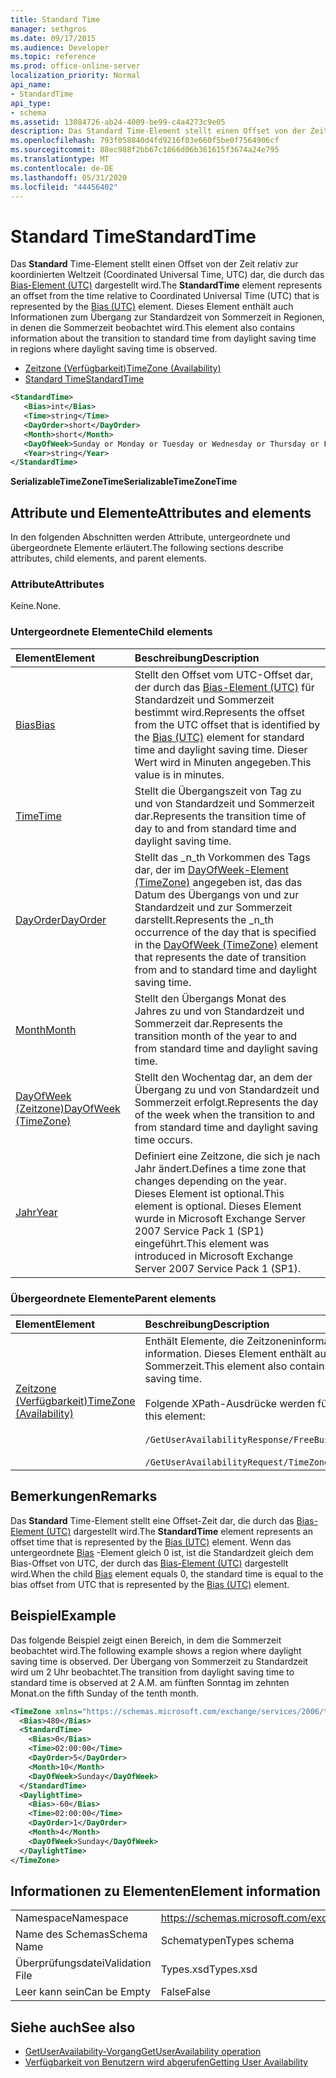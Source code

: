 ```yaml
---
title: Standard Time
manager: sethgros
ms.date: 09/17/2015
ms.audience: Developer
ms.topic: reference
ms.prod: office-online-server
localization_priority: Normal
api_name:
- StandardTime
api_type:
- schema
ms.assetid: 13084726-ab24-4009-be99-c4a4273c9e05
description: Das Standard Time-Element stellt einen Offset von der Zeit relativ zur koordinierten Weltzeit (Coordinated Universal Time, UTC) dar, die durch das Bias-Element (UTC) dargestellt wird. Dieses Element enthält auch Informationen zum Übergang zur Standardzeit von Sommerzeit in Regionen, in denen die Sommerzeit beobachtet wird.
ms.openlocfilehash: 793f058840d4fd9216f03e660f5be0f7564906cf
ms.sourcegitcommit: 88ec988f2bb67c1866d06b361615f3674a24e795
ms.translationtype: MT
ms.contentlocale: de-DE
ms.lasthandoff: 05/31/2020
ms.locfileid: "44456402"
---
```

# <a name="standardtime"></a><span data-ttu-id="b0670-104">Standard Time</span><span class="sxs-lookup"><span data-stu-id="b0670-104">StandardTime</span></span>

<span data-ttu-id="b0670-105">Das **Standard** Time-Element stellt einen Offset von der Zeit relativ zur koordinierten Weltzeit (Coordinated Universal Time, UTC) dar, die durch das [Bias-Element (UTC)](bias-utc.md) dargestellt wird.</span><span class="sxs-lookup"><span data-stu-id="b0670-105">The **StandardTime** element represents an offset from the time relative to Coordinated Universal Time (UTC) that is represented by the [Bias (UTC)](bias-utc.md) element.</span></span> <span data-ttu-id="b0670-106">Dieses Element enthält auch Informationen zum Übergang zur Standardzeit von Sommerzeit in Regionen, in denen die Sommerzeit beobachtet wird.</span><span class="sxs-lookup"><span data-stu-id="b0670-106">This element also contains information about the transition to standard time from daylight saving time in regions where daylight saving time is observed.</span></span> 
  
- [<span data-ttu-id="b0670-107">Zeitzone (Verfügbarkeit)</span><span class="sxs-lookup"><span data-stu-id="b0670-107">TimeZone (Availability)</span></span>](timezone-availability.md)
- [<span data-ttu-id="b0670-108">Standard Time</span><span class="sxs-lookup"><span data-stu-id="b0670-108">StandardTime</span></span>](standardtime.md)
  
```xml
<StandardTime>
   <Bias>int</Bias>
   <Time>string</Time>
   <DayOrder>short</DayOrder>
   <Month>short</Month>
   <DayOfWeek>Sunday or Monday or Tuesday or Wednesday or Thursday or Friday or Saturday</DayOfWeek>
   <Year>string</Year>
</StandardTime>
```

 <span data-ttu-id="b0670-109">**SerializableTimeZoneTime**</span><span class="sxs-lookup"><span data-stu-id="b0670-109">**SerializableTimeZoneTime**</span></span>
## <a name="attributes-and-elements"></a><span data-ttu-id="b0670-110">Attribute und Elemente</span><span class="sxs-lookup"><span data-stu-id="b0670-110">Attributes and elements</span></span>

<span data-ttu-id="b0670-111">In den folgenden Abschnitten werden Attribute, untergeordnete und übergeordnete Elemente erläutert.</span><span class="sxs-lookup"><span data-stu-id="b0670-111">The following sections describe attributes, child elements, and parent elements.</span></span>
  
### <a name="attributes"></a><span data-ttu-id="b0670-112">Attribute</span><span class="sxs-lookup"><span data-stu-id="b0670-112">Attributes</span></span>

<span data-ttu-id="b0670-113">Keine.</span><span class="sxs-lookup"><span data-stu-id="b0670-113">None.</span></span>
  
### <a name="child-elements"></a><span data-ttu-id="b0670-114">Untergeordnete Elemente</span><span class="sxs-lookup"><span data-stu-id="b0670-114">Child elements</span></span>

|<span data-ttu-id="b0670-115">**Element**</span><span class="sxs-lookup"><span data-stu-id="b0670-115">**Element**</span></span>|<span data-ttu-id="b0670-116">**Beschreibung**</span><span class="sxs-lookup"><span data-stu-id="b0670-116">**Description**</span></span>|
|:-----|:-----|
|[<span data-ttu-id="b0670-117">Bias</span><span class="sxs-lookup"><span data-stu-id="b0670-117">Bias</span></span>](bias.md) <br/> |<span data-ttu-id="b0670-118">Stellt den Offset vom UTC-Offset dar, der durch das [Bias-Element (UTC)](bias-utc.md) für Standardzeit und Sommerzeit bestimmt wird.</span><span class="sxs-lookup"><span data-stu-id="b0670-118">Represents the offset from the UTC offset that is identified by the [Bias (UTC)](bias-utc.md) element for standard time and daylight saving time.</span></span> <span data-ttu-id="b0670-119">Dieser Wert wird in Minuten angegeben.</span><span class="sxs-lookup"><span data-stu-id="b0670-119">This value is in minutes.</span></span>  <br/> |
|[<span data-ttu-id="b0670-120">Time</span><span class="sxs-lookup"><span data-stu-id="b0670-120">Time</span></span>](time.md) <br/> |<span data-ttu-id="b0670-121">Stellt die Übergangszeit von Tag zu und von Standardzeit und Sommerzeit dar.</span><span class="sxs-lookup"><span data-stu-id="b0670-121">Represents the transition time of day to and from standard time and daylight saving time.</span></span>  <br/> |
|[<span data-ttu-id="b0670-122">DayOrder</span><span class="sxs-lookup"><span data-stu-id="b0670-122">DayOrder</span></span>](dayorder.md) <br/> |<span data-ttu-id="b0670-123">Stellt das _n_th Vorkommen des Tags dar, der im [DayOfWeek-Element (TimeZone)](dayofweek-timezone.md) angegeben ist, das das Datum des Übergangs von und zur Standardzeit und zur Sommerzeit darstellt.</span><span class="sxs-lookup"><span data-stu-id="b0670-123">Represents the  _n_th occurrence of the day that is specified in the [DayOfWeek (TimeZone)](dayofweek-timezone.md) element that represents the date of transition from and to standard time and daylight saving time.</span></span>  <br/> |
|[<span data-ttu-id="b0670-124">Month</span><span class="sxs-lookup"><span data-stu-id="b0670-124">Month</span></span>](month.md) <br/> |<span data-ttu-id="b0670-125">Stellt den Übergangs Monat des Jahres zu und von Standardzeit und Sommerzeit dar.</span><span class="sxs-lookup"><span data-stu-id="b0670-125">Represents the transition month of the year to and from standard time and daylight saving time.</span></span>  <br/> |
|[<span data-ttu-id="b0670-126">DayOfWeek (Zeitzone)</span><span class="sxs-lookup"><span data-stu-id="b0670-126">DayOfWeek (TimeZone)</span></span>](dayofweek-timezone.md) <br/> |<span data-ttu-id="b0670-127">Stellt den Wochentag dar, an dem der Übergang zu und von Standardzeit und Sommerzeit erfolgt.</span><span class="sxs-lookup"><span data-stu-id="b0670-127">Represents the day of the week when the transition to and from standard time and daylight saving time occurs.</span></span>  <br/> |
|[<span data-ttu-id="b0670-128">Jahr</span><span class="sxs-lookup"><span data-stu-id="b0670-128">Year</span></span>](year.md) <br/> |<span data-ttu-id="b0670-129">Definiert eine Zeitzone, die sich je nach Jahr ändert.</span><span class="sxs-lookup"><span data-stu-id="b0670-129">Defines a time zone that changes depending on the year.</span></span> <span data-ttu-id="b0670-130">Dieses Element ist optional.</span><span class="sxs-lookup"><span data-stu-id="b0670-130">This element is optional.</span></span> <span data-ttu-id="b0670-131">Dieses Element wurde in Microsoft Exchange Server 2007 Service Pack 1 (SP1) eingeführt.</span><span class="sxs-lookup"><span data-stu-id="b0670-131">This element was introduced in Microsoft Exchange Server 2007 Service Pack 1 (SP1).</span></span>  <br/> |
   
### <a name="parent-elements"></a><span data-ttu-id="b0670-132">Übergeordnete Elemente</span><span class="sxs-lookup"><span data-stu-id="b0670-132">Parent elements</span></span>

|<span data-ttu-id="b0670-133">**Element**</span><span class="sxs-lookup"><span data-stu-id="b0670-133">**Element**</span></span>|<span data-ttu-id="b0670-134">**Beschreibung**</span><span class="sxs-lookup"><span data-stu-id="b0670-134">**Description**</span></span>|
|:-----|:-----|
|[<span data-ttu-id="b0670-135">Zeitzone (Verfügbarkeit)</span><span class="sxs-lookup"><span data-stu-id="b0670-135">TimeZone (Availability)</span></span>](timezone-availability.md) <br/> | <span data-ttu-id="b0670-136">Enthält Elemente, die Zeitzoneninformationen identifizieren.</span><span class="sxs-lookup"><span data-stu-id="b0670-136">Contains elements that identify time zone information.</span></span> <span data-ttu-id="b0670-137">Dieses Element enthält auch Informationen zum Übergang zwischen Standardzeit und Sommerzeit.</span><span class="sxs-lookup"><span data-stu-id="b0670-137">This element also contains information about the transition between standard time and daylight saving time.</span></span> <br/><br/><span data-ttu-id="b0670-138">Folgende XPath-Ausdrücke werden für dieses Element verwendet:</span><span class="sxs-lookup"><span data-stu-id="b0670-138">The following are the XPath expressions to this element:</span></span> <br/> <br/>  `/GetUserAvailabilityResponse/FreeBusyResponseArray/FreeBusyResponse/FreeBusyView/WorkingHours/TimeZone` <br/> <br/> `/GetUserAvailabilityRequest/TimeZone` <br/> |
   
## <a name="remarks"></a><span data-ttu-id="b0670-139">Bemerkungen</span><span class="sxs-lookup"><span data-stu-id="b0670-139">Remarks</span></span>

<span data-ttu-id="b0670-140">Das **Standard** Time-Element stellt eine Offset-Zeit dar, die durch das [Bias-Element (UTC)](bias-utc.md) dargestellt wird.</span><span class="sxs-lookup"><span data-stu-id="b0670-140">The **StandardTime** element represents an offset time that is represented by the [Bias (UTC)](bias-utc.md) element.</span></span> <span data-ttu-id="b0670-141">Wenn das untergeordnete [Bias](bias.md) -Element gleich 0 ist, ist die Standardzeit gleich dem Bias-Offset von UTC, der durch das [Bias-Element (UTC)](bias-utc.md) dargestellt wird.</span><span class="sxs-lookup"><span data-stu-id="b0670-141">When the child [Bias](bias.md) element equals 0, the standard time is equal to the bias offset from UTC that is represented by the [Bias (UTC)](bias-utc.md) element.</span></span> 
  
## <a name="example"></a><span data-ttu-id="b0670-142">Beispiel</span><span class="sxs-lookup"><span data-stu-id="b0670-142">Example</span></span>

<span data-ttu-id="b0670-143">Das folgende Beispiel zeigt einen Bereich, in dem die Sommerzeit beobachtet wird.</span><span class="sxs-lookup"><span data-stu-id="b0670-143">The following example shows a region where daylight saving time is observed.</span></span> <span data-ttu-id="b0670-144">Der Übergang von Sommerzeit zu Standardzeit wird um 2 Uhr beobachtet.</span><span class="sxs-lookup"><span data-stu-id="b0670-144">The transition from daylight saving time to standard time is observed at 2 A.M.</span></span> <span data-ttu-id="b0670-145">am fünften Sonntag im zehnten Monat.</span><span class="sxs-lookup"><span data-stu-id="b0670-145">on the fifth Sunday of the tenth month.</span></span>
  
```xml
<TimeZone xmlns="https://schemas.microsoft.com/exchange/services/2006/types">
  <Bias>480</Bias>
  <StandardTime>
    <Bias>0</Bias>
    <Time>02:00:00</Time>
    <DayOrder>5</DayOrder>
    <Month>10</Month>
    <DayOfWeek>Sunday</DayOfWeek>
  </StandardTime>
  <DaylightTime>
    <Bias>-60</Bias>
    <Time>02:00:00</Time>
    <DayOrder>1</DayOrder>
    <Month>4</Month>
    <DayOfWeek>Sunday</DayOfWeek>
  </DaylightTime>
</TimeZone>
```

## <a name="element-information"></a><span data-ttu-id="b0670-146">Informationen zu Elementen</span><span class="sxs-lookup"><span data-stu-id="b0670-146">Element information</span></span>

|||
|:-----|:-----|
|<span data-ttu-id="b0670-147">Namespace</span><span class="sxs-lookup"><span data-stu-id="b0670-147">Namespace</span></span>  <br/> |https://schemas.microsoft.com/exchange/services/2006/types  <br/> |
|<span data-ttu-id="b0670-148">Name des Schemas</span><span class="sxs-lookup"><span data-stu-id="b0670-148">Schema Name</span></span>  <br/> |<span data-ttu-id="b0670-149">Schematypen</span><span class="sxs-lookup"><span data-stu-id="b0670-149">Types schema</span></span>  <br/> |
|<span data-ttu-id="b0670-150">Überprüfungsdatei</span><span class="sxs-lookup"><span data-stu-id="b0670-150">Validation File</span></span>  <br/> |<span data-ttu-id="b0670-151">Types.xsd</span><span class="sxs-lookup"><span data-stu-id="b0670-151">Types.xsd</span></span>  <br/> |
|<span data-ttu-id="b0670-152">Leer kann sein</span><span class="sxs-lookup"><span data-stu-id="b0670-152">Can be Empty</span></span>  <br/> |<span data-ttu-id="b0670-153">False</span><span class="sxs-lookup"><span data-stu-id="b0670-153">False</span></span>  <br/> |
   
## <a name="see-also"></a><span data-ttu-id="b0670-154">Siehe auch</span><span class="sxs-lookup"><span data-stu-id="b0670-154">See also</span></span>

- [<span data-ttu-id="b0670-155">GetUserAvailability-Vorgang</span><span class="sxs-lookup"><span data-stu-id="b0670-155">GetUserAvailability operation</span></span>](getuseravailability-operation.md)
- [<span data-ttu-id="b0670-156">Verfügbarkeit von Benutzern wird abgerufen</span><span class="sxs-lookup"><span data-stu-id="b0670-156">Getting User Availability</span></span>](https://msdn.microsoft.com/library/d4133fcb-9b0f-4e6b-aadf-a389da83516a%28Office.15%29.aspx)

